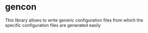 # gencon

This library allows to write generic configuration files from which the specific configuration files are generated easily
